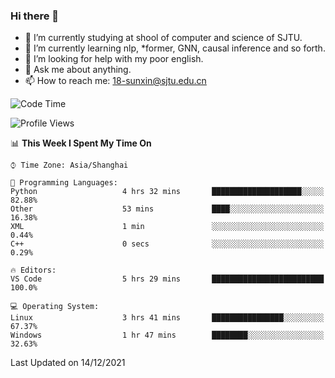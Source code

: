 ### Hi there 👋

<!--
**sunxin000/sunxin000** is a ✨ _special_ ✨ repository because its `README.md` (this file) appears on your GitHub profile.

Here are some ideas to get you started:

- 🔭 I’m currently working on ...
- 🌱 I’m currently learning ...
- 👯 I’m looking to collaborate on ...
- 🤔 I’m looking for help with ...
- 💬 Ask me about ...
- 📫 How to reach me: ...
- 😄 Pronouns: ...
- ⚡ Fun fact: ...
-->
- 🏫 I’m currently studying at shool of computer and science of SJTU.
- 🌱 I’m currently learning nlp, \*former, GNN, causal inference and so forth.
- 🤔 I’m looking for help with my poor english.
- 💬 Ask me about anything.
- 📫 How to reach me: 18-sunxin@sjtu.edu.cn
<!--START_SECTION:waka-->
![Code Time](http://img.shields.io/badge/Code%20Time-76%20hrs%2020%20mins-blue)

![Profile Views](http://img.shields.io/badge/Profile%20Views-0-blue)

📊 **This Week I Spent My Time On** 

```text
⌚︎ Time Zone: Asia/Shanghai

💬 Programming Languages: 
Python                   4 hrs 32 mins       ████████████████████░░░░░   82.88% 
Other                    53 mins             ████░░░░░░░░░░░░░░░░░░░░░   16.38% 
XML                      1 min               ░░░░░░░░░░░░░░░░░░░░░░░░░   0.44% 
C++                      0 secs              ░░░░░░░░░░░░░░░░░░░░░░░░░   0.29%

🔥 Editors: 
VS Code                  5 hrs 29 mins       █████████████████████████   100.0%

💻 Operating System: 
Linux                    3 hrs 41 mins       ████████████████░░░░░░░░░   67.37% 
Windows                  1 hr 47 mins        ████████░░░░░░░░░░░░░░░░░   32.63%

```


 Last Updated on 14/12/2021
<!--END_SECTION:waka-->
